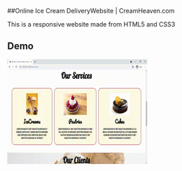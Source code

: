 
##Online Ice Cream DeliveryWebsite | CreamHeaven.com

This is a responsive website made from HTML5 and CSS3

## Demo

![Demo](https://github.com/SwatejPatil/Online-Ice-Cream-Delivery-Website--CreamHeaven.com/blob/main/demo.gif)

  
